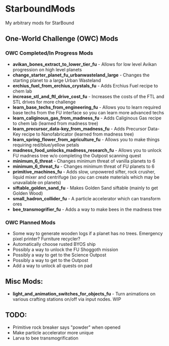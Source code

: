 # StarboundMods
My arbitrary mods for StarBound

## One-World Challenge (OWC) Mods

### OWC Completed/In Progress Mods

* **avikan_bones_extract_to_lower_tier_fu** - Allows for low level Avikan progression on high level planets
* **change_starter_planet_fu_urbanwasteland_large** - Changes the starting planet to a large Urban Wasteland
* **erchius_fuel_from_erchius_crystals_fu** - Adds Erchius Fuel recipe to chem lab
* **increase_stl_and_ftl_drive_cost_fu** - Increases the costs of the FTL and STL drives for more challenge
* **learn_base_techs_from_engineering_fu** - Allows you to learn required base techs from the FU interface so you can learn more advanced techs
* **learn_caliginous_gas_from_madness_fu** - Adds Caliginous Gas recipe to chem lab (learned from madness tree)
* **learn_precursor_data-key_from_madness_fu** - Adds Precursor Data-Key recipe to Nanofabricator (learned from madness tree)
* **learn_spring_flower_from_agriculture_fu** - Allows you to make things requiring red/blue/yellow petals
* **madness_food_unlocks_madness_research_fu** - Allows you to unlock FU madness tree w/o completing the Outpost scanning quest
* **minimum_6_threat** - Changes minimum threat of vanilla planets to 6
* **minimum_6_threat_fu** - Changes minimum threat of FU planets to 6
* **primitive_machines_fu** - Adds slow, unpowered sifter, rock crusher, liquid mixer and centrifuge (so you can create materials which may be unavailable on planets)
* **siftable_golden_sand_fu** - Makes Golden Sand siftable (mainly to get Golden Wood)
* **small_hadron_collider_fu** - A particle accelerator which can transform ores
* **bee_transmogrifier_fu** - Adds a way to make bees in the madness tree

### OWC Planned Mods

* Some way to generate wooden logs if a planet has no trees. Emergency pixel printer? Furniture recycler?
* Automatically choose rusted BYOS ship
* Possibly a way to unlock the FU Shoggoth mission
* Possibly a way to get to the Science Outpost
* Possibly a way to get to the Outpost
* Add a way to unlock all quests on pad

## Misc Mods:

* **light_and_animation_switches_for_objects_fu** - Turn animations on various crafting stations on/off via input nodes. WIP

## TODO:

* Primitive rock breaker says "powder" when opened
* Make particle accelerator more unique
* Larva to bee transmogrification
